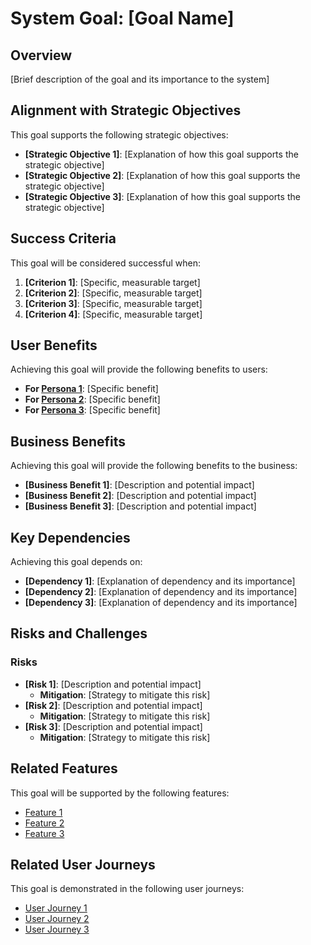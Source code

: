 # System Goal: [Goal Name]

<!-- 
This template is used to document a high-level system goal.
Replace [Goal Name] with a clear, concise name for the goal.
-->

## Overview

<!-- 
Provide a brief description (2-3 sentences) of this goal.
Focus on what the goal is, not how it will be achieved.
-->

[Brief description of the goal and its importance to the system]

## Alignment with Strategic Objectives

<!-- 
Explain how this goal aligns with broader strategic objectives.
Make connections to organizational or product strategy.
-->

This goal supports the following strategic objectives:

* **[Strategic Objective 1]**: [Explanation of how this goal supports the strategic objective]
* **[Strategic Objective 2]**: [Explanation of how this goal supports the strategic objective]
* **[Strategic Objective 3]**: [Explanation of how this goal supports the strategic objective]

## Success Criteria

<!-- 
Define clear, measurable criteria for determining if the goal has been achieved.
Include specific metrics and target values where possible.
-->

This goal will be considered successful when:

1. **[Criterion 1]**: [Specific, measurable target]
2. **[Criterion 2]**: [Specific, measurable target]
3. **[Criterion 3]**: [Specific, measurable target]
4. **[Criterion 4]**: [Specific, measurable target]

## User Benefits

<!-- 
Describe the benefits that users will experience when this goal is achieved.
Connect to specific user personas where appropriate.
-->

Achieving this goal will provide the following benefits to users:

* **For [Persona 1](../personas/[persona_file].md)**: [Specific benefit]
* **For [Persona 2](../personas/[persona_file].md)**: [Specific benefit]
* **For [Persona 3](../personas/[persona_file].md)**: [Specific benefit]

## Business Benefits

<!-- 
Describe the benefits that the business will experience when this goal is achieved.
Include both quantitative and qualitative benefits.
-->

Achieving this goal will provide the following benefits to the business:

* **[Business Benefit 1]**: [Description and potential impact]
* **[Business Benefit 2]**: [Description and potential impact]
* **[Business Benefit 3]**: [Description and potential impact]

## Key Dependencies

<!-- 
List any significant dependencies that must be in place to achieve this goal.
Include both internal and external dependencies.
-->

Achieving this goal depends on:

* **[Dependency 1]**: [Explanation of dependency and its importance]
* **[Dependency 2]**: [Explanation of dependency and its importance]
* **[Dependency 3]**: [Explanation of dependency and its importance]

## Risks and Challenges

<!-- 
Identify potential risks or challenges that could impede achieving this goal.
Include mitigation strategies where possible.
-->

### Risks

* **[Risk 1]**: [Description and potential impact]
  * **Mitigation**: [Strategy to mitigate this risk]
* **[Risk 2]**: [Description and potential impact]
  * **Mitigation**: [Strategy to mitigate this risk]
* **[Risk 3]**: [Description and potential impact]
  * **Mitigation**: [Strategy to mitigate this risk]

## Related Features

<!-- 
Link to specific features that will help achieve this goal.
-->

This goal will be supported by the following features:

* [Feature 1](../../../features/[feature_category]/[feature_file].md)
* [Feature 2](../../../features/[feature_category]/[feature_file].md)
* [Feature 3](../../../features/[feature_category]/[feature_file].md)

## Related User Journeys

<!-- 
Link to user journeys that demonstrate how this goal will be achieved in practice.
-->

This goal is demonstrated in the following user journeys:

* [User Journey 1](../../../user_journeys/[journey_category]/[journey_file].md)
* [User Journey 2](../../../user_journeys/[journey_category]/[journey_file].md)
* [User Journey 3](../../../user_journeys/[journey_category]/[journey_file].md) 